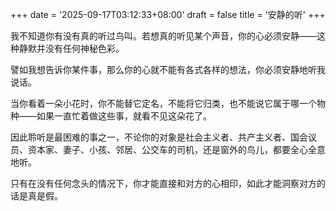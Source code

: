 +++
date = '2025-09-17T03:12:33+08:00'
draft = false
title = '安静的听'
+++

我不知道你有没有真的听过鸟叫。若想真的听见某个声音，你的心必须安静——这种静默并没有任何神秘色彩。  

譬如我想告诉你某件事，那么你的心就不能有各式各样的想法，你必须安静地听我说话。  

当你看着一朵小花时，你不能替它定名，不能将它归类，也不能说它属于哪一个物种——如果一直忙着做这些事，就看不见这朵花了。  

因此聆听是最困难的事之一，不论你的对象是社会主义者、共产主义者、国会议员、资本家、妻子、小孩、邻居、公交车的司机，还是窗外的鸟儿，都要全心全意地听。  

只有在没有任何念头的情况下，你才能直接和对方的心相印，如此才能洞察对方的话是真是假。